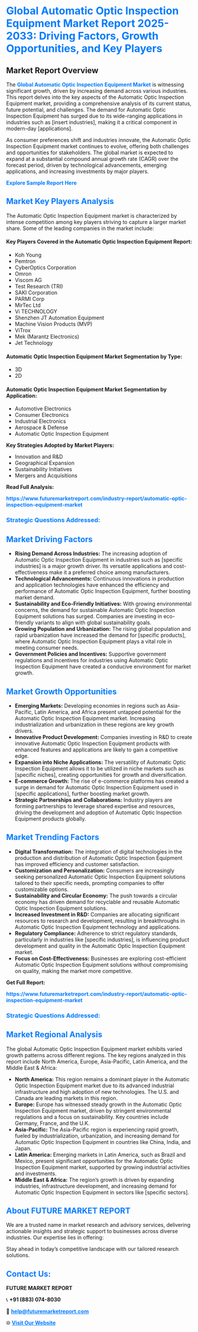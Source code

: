 <h1 style="color: #007BFF;">Global Automatic Optic Inspection Equipment Market Report 2025-2033: Driving Factors, Growth Opportunities, and Key Players</h1>

<section id="overview">
<h2>Market Report Overview</h2>
<p>The <a href="https://www.futuremarketreport.com/industry-report/automatic-optic-inspection-equipment-market" style="color: #007BFF; text-decoration: none;"><strong>Global Automatic Optic Inspection Equipment Market</strong></a> is witnessing significant growth, driven by increasing demand across various industries. This report delves into the key aspects of the Automatic Optic Inspection Equipment market, providing a comprehensive analysis of its current status, future potential, and challenges. The demand for Automatic Optic Inspection Equipment has surged due to its wide-ranging applications in industries such as [insert industries], making it a critical component in modern-day [applications].</p>
<p>As consumer preferences shift and industries innovate, the Automatic Optic Inspection Equipment market continues to evolve, offering both challenges and opportunities for stakeholders. The global market is expected to expand at a substantial compound annual growth rate (CAGR) over the forecast period, driven by technological advancements, emerging applications, and increasing investments by major players.</p>
</section>

<section id="overview">
<p><a href="https://www.futuremarketreport.com/request-sample/reportId=127925" style="color: #007BFF; text-decoration: none;"><strong>Explore Sample Report Here</strong></a></p>
</section>

<section id="key-players">
<h2 style="color: #007BFF;">Market Key Players Analysis</h2>
<p>The Automatic Optic Inspection Equipment market is characterized by intense competition among key players striving to capture a larger market share. Some of the leading companies in the market include:</p>
<h4>Key Players Covered in the Automatic Optic Inspection Equipment Report:</h4>
<ul><li>Koh Young</li><li>Pemtron</li><li>CyberOptics Corporation</li><li>Omron</li><li>Viscom AG</li><li>Test Research (TRI)</li><li>SAKI Corporation</li><li>PARMI Corp</li><li>MirTec Ltd</li><li>Vi TECHNOLOGY</li><li>Shenzhen JT Automation Equipment</li><li>Machine Vision Products (MVP)</li><li>ViTrox</li><li>Mek (Marantz Electronics)</li><li>Jet Technology</li></ul>
<h4>Automatic Optic Inspection Equipment Market Segmentation by Type:</h4>
<ul><li>3D</li><li>2D</li></ul>

<h4>Automatic Optic Inspection Equipment Market Segmentation by Application:</h4>
<ul><li>Automotive Electronics</li><li>Consumer Electronics</li><li>Industrial Electronics</li><li>Aerospace &amp; Defense</li><li>Automatic Optic Inspection Equipment</li></ul>
<p><strong>Key Strategies Adopted by Market Players:</strong></p>
<ul>
<li>Innovation and R&D</li>
<li>Geographical Expansion</li>
<li>Sustainability Initiatives</li>
<li>Mergers and Acquisitions</li>
</ul>
</section>

<section>
<p><strong>Read Full Analysis: </strong></p><a href="https://www.futuremarketreport.com/industry-report/automatic-optic-inspection-equipment-market" style="color: #007BFF; text-decoration: none;"><strong>https://www.futuremarketreport.com/industry-report/automatic-optic-inspection-equipment-market</strong></a>
<h3 style="color: #007BFF;">Strategic Questions Addressed:</h3>
</section>

<section id="driving-factors">
<h2 style="color: #007BFF;">Market Driving Factors</h2>
<ul>
<li><strong>Rising Demand Across Industries:</strong> The increasing adoption of Automatic Optic Inspection Equipment in industries such as [specific industries] is a major growth driver. Its versatile applications and cost-effectiveness make it a preferred choice among manufacturers.</li>
<li><strong>Technological Advancements:</strong> Continuous innovations in production and application technologies have enhanced the efficiency and performance of Automatic Optic Inspection Equipment, further boosting market demand.</li>
<li><strong>Sustainability and Eco-Friendly Initiatives:</strong> With growing environmental concerns, the demand for sustainable Automatic Optic Inspection Equipment solutions has surged. Companies are investing in eco-friendly variants to align with global sustainability goals.</li>
<li><strong>Growing Population and Urbanization:</strong> The rising global population and rapid urbanization have increased the demand for [specific products], where Automatic Optic Inspection Equipment plays a vital role in meeting consumer needs.</li>
<li><strong>Government Policies and Incentives:</strong> Supportive government regulations and incentives for industries using Automatic Optic Inspection Equipment have created a conducive environment for market growth.</li>
</ul>
</section>

<section id="growth-opportunities">
<h2 style="color: #007BFF;">Market Growth Opportunities</h2>
<ul>
<li><strong>Emerging Markets:</strong> Developing economies in regions such as Asia-Pacific, Latin America, and Africa present untapped potential for the Automatic Optic Inspection Equipment market. Increasing industrialization and urbanization in these regions are key growth drivers.</li>
<li><strong>Innovative Product Development:</strong> Companies investing in R&D to create innovative Automatic Optic Inspection Equipment products with enhanced features and applications are likely to gain a competitive edge.</li>
<li><strong>Expansion into Niche Applications:</strong> The versatility of Automatic Optic Inspection Equipment allows it to be utilized in niche markets such as [specific niches], creating opportunities for growth and diversification.</li>
<li><strong>E-commerce Growth:</strong> The rise of e-commerce platforms has created a surge in demand for Automatic Optic Inspection Equipment used in [specific applications], further boosting market growth.</li>
<li><strong>Strategic Partnerships and Collaborations:</strong> Industry players are forming partnerships to leverage shared expertise and resources, driving the development and adoption of Automatic Optic Inspection Equipment products globally.</li>
</ul>
</section>

<section id="trending-factors">
<h2 style="color: #007BFF;">Market Trending Factors</h2>
<ul>
<li><strong>Digital Transformation:</strong> The integration of digital technologies in the production and distribution of Automatic Optic Inspection Equipment has improved efficiency and customer satisfaction.</li>
<li><strong>Customization and Personalization:</strong> Consumers are increasingly seeking personalized Automatic Optic Inspection Equipment solutions tailored to their specific needs, prompting companies to offer customizable options.</li>
<li><strong>Sustainability and Circular Economy:</strong> The push towards a circular economy has driven demand for recyclable and reusable Automatic Optic Inspection Equipment solutions.</li>
<li><strong>Increased Investment in R&D:</strong> Companies are allocating significant resources to research and development, resulting in breakthroughs in Automatic Optic Inspection Equipment technology and applications.</li>
<li><strong>Regulatory Compliance:</strong> Adherence to strict regulatory standards, particularly in industries like [specific industries], is influencing product development and quality in the Automatic Optic Inspection Equipment market.</li>
<li><strong>Focus on Cost-Effectiveness:</strong> Businesses are exploring cost-efficient Automatic Optic Inspection Equipment solutions without compromising on quality, making the market more competitive.</li>
</ul>
</section>

<section>
<p><strong>Get Full Report: </strong></p><a href="https://www.futuremarketreport.com/industry-report/automatic-optic-inspection-equipment-market" style="color: #007BFF; text-decoration: none;"><strong>https://www.futuremarketreport.com/industry-report/automatic-optic-inspection-equipment-market</strong></a>
<h3 style="color: #007BFF;">Strategic Questions Addressed:</h3>
</section>


<section id="regional-analysis">
<h2 style="color: #007BFF;">Market Regional Analysis</h2>
<p>The global Automatic Optic Inspection Equipment market exhibits varied growth patterns across different regions. The key regions analyzed in this report include North America, Europe, Asia-Pacific, Latin America, and the Middle East & Africa:</p>
<ul>
<li><strong>North America:</strong> This region remains a dominant player in the Automatic Optic Inspection Equipment market due to its advanced industrial infrastructure and high adoption of new technologies. The U.S. and Canada are leading markets in this region.</li>
<li><strong>Europe:</strong> Europe has witnessed steady growth in the Automatic Optic Inspection Equipment market, driven by stringent environmental regulations and a focus on sustainability. Key countries include Germany, France, and the U.K.</li>
<li><strong>Asia-Pacific:</strong> The Asia-Pacific region is experiencing rapid growth, fueled by industrialization, urbanization, and increasing demand for Automatic Optic Inspection Equipment in countries like China, India, and Japan.</li>
<li><strong>Latin America:</strong> Emerging markets in Latin America, such as Brazil and Mexico, present significant opportunities for the Automatic Optic Inspection Equipment market, supported by growing industrial activities and investments.</li>
<li><strong>Middle East & Africa:</strong> The region’s growth is driven by expanding industries, infrastructure development, and increasing demand for Automatic Optic Inspection Equipment in sectors like [specific sectors].</li>
</ul>
</section>

<footer>
<h2 style="color: #007BFF;">About FUTURE MARKET REPORT</h2>
<p>We are a trusted name in market research and advisory services, delivering actionable insights and strategic support to businesses across diverse industries. Our expertise lies in offering:</p>

<p>Stay ahead in today’s competitive landscape with our tailored research solutions.</p>

<h2 style="color: #007BFF;">Contact Us:</h2>
<p><strong>FUTURE MARKET REPORT</strong></p>
<p>📞 <strong>+91 (883) 074-8030</strong></p>
<p>📧 <strong><a href="mailto:help@futuremarketreport.com" style="color: #007BFF;">help@futuremarketreport.com</a></strong></p>
<p>🌐 <strong><a href="https://www.futuremarketreport.com/" style="color: #007BFF;">Visit Our Website</a></strong></p>
</footer>